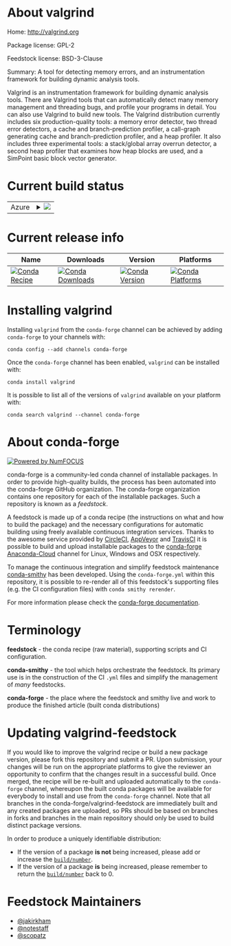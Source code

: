About valgrind
==============

Home: http://valgrind.org

Package license: GPL-2

Feedstock license: BSD-3-Clause

Summary: A tool for detecting memory errors, and an instrumentation framework for building dynamic analysis tools.

Valgrind is an instrumentation framework for building dynamic analysis tools. There are Valgrind tools that can
automatically detect many memory management and threading bugs, and profile your programs in detail. You can also use
Valgrind to build new tools.  The Valgrind distribution currently includes six production-quality tools: a memory
error detector, two thread error detectors, a cache and branch-prediction profiler, a call-graph generating cache and
branch-prediction profiler, and a heap profiler. It also includes three experimental tools: a stack/global array
overrun detector, a second heap profiler that examines how heap blocks are used, and a SimPoint basic block vector
generator.


Current build status
====================


<table>
    
  <tr>
    <td>Azure</td>
    <td>
      <details>
        <summary>
          <a href="https://dev.azure.com/conda-forge/feedstock-builds/_build/latest?definitionId=2119&branchName=master">
            <img src="https://dev.azure.com/conda-forge/feedstock-builds/_apis/build/status/valgrind-feedstock?branchName=master">
          </a>
        </summary>
        <table>
          <thead><tr><th>Variant</th><th>Status</th></tr></thead>
          <tbody><tr>
              <td>linux_64</td>
              <td>
                <a href="https://dev.azure.com/conda-forge/feedstock-builds/_build/latest?definitionId=2119&branchName=master">
                  <img src="https://dev.azure.com/conda-forge/feedstock-builds/_apis/build/status/valgrind-feedstock?branchName=master&jobName=linux&configuration=linux_64_" alt="variant">
                </a>
              </td>
            </tr>
          </tbody>
        </table>
      </details>
    </td>
  </tr>
</table>

Current release info
====================

| Name | Downloads | Version | Platforms |
| --- | --- | --- | --- |
| [![Conda Recipe](https://img.shields.io/badge/recipe-valgrind-green.svg)](https://anaconda.org/conda-forge/valgrind) | [![Conda Downloads](https://img.shields.io/conda/dn/conda-forge/valgrind.svg)](https://anaconda.org/conda-forge/valgrind) | [![Conda Version](https://img.shields.io/conda/vn/conda-forge/valgrind.svg)](https://anaconda.org/conda-forge/valgrind) | [![Conda Platforms](https://img.shields.io/conda/pn/conda-forge/valgrind.svg)](https://anaconda.org/conda-forge/valgrind) |

Installing valgrind
===================

Installing `valgrind` from the `conda-forge` channel can be achieved by adding `conda-forge` to your channels with:

```
conda config --add channels conda-forge
```

Once the `conda-forge` channel has been enabled, `valgrind` can be installed with:

```
conda install valgrind
```

It is possible to list all of the versions of `valgrind` available on your platform with:

```
conda search valgrind --channel conda-forge
```


About conda-forge
=================

[![Powered by NumFOCUS](https://img.shields.io/badge/powered%20by-NumFOCUS-orange.svg?style=flat&colorA=E1523D&colorB=007D8A)](http://numfocus.org)

conda-forge is a community-led conda channel of installable packages.
In order to provide high-quality builds, the process has been automated into the
conda-forge GitHub organization. The conda-forge organization contains one repository
for each of the installable packages. Such a repository is known as a *feedstock*.

A feedstock is made up of a conda recipe (the instructions on what and how to build
the package) and the necessary configurations for automatic building using freely
available continuous integration services. Thanks to the awesome service provided by
[CircleCI](https://circleci.com/), [AppVeyor](https://www.appveyor.com/)
and [TravisCI](https://travis-ci.com/) it is possible to build and upload installable
packages to the [conda-forge](https://anaconda.org/conda-forge)
[Anaconda-Cloud](https://anaconda.org/) channel for Linux, Windows and OSX respectively.

To manage the continuous integration and simplify feedstock maintenance
[conda-smithy](https://github.com/conda-forge/conda-smithy) has been developed.
Using the ``conda-forge.yml`` within this repository, it is possible to re-render all of
this feedstock's supporting files (e.g. the CI configuration files) with ``conda smithy rerender``.

For more information please check the [conda-forge documentation](https://conda-forge.org/docs/).

Terminology
===========

**feedstock** - the conda recipe (raw material), supporting scripts and CI configuration.

**conda-smithy** - the tool which helps orchestrate the feedstock.
                   Its primary use is in the construction of the CI ``.yml`` files
                   and simplify the management of *many* feedstocks.

**conda-forge** - the place where the feedstock and smithy live and work to
                  produce the finished article (built conda distributions)


Updating valgrind-feedstock
===========================

If you would like to improve the valgrind recipe or build a new
package version, please fork this repository and submit a PR. Upon submission,
your changes will be run on the appropriate platforms to give the reviewer an
opportunity to confirm that the changes result in a successful build. Once
merged, the recipe will be re-built and uploaded automatically to the
`conda-forge` channel, whereupon the built conda packages will be available for
everybody to install and use from the `conda-forge` channel.
Note that all branches in the conda-forge/valgrind-feedstock are
immediately built and any created packages are uploaded, so PRs should be based
on branches in forks and branches in the main repository should only be used to
build distinct package versions.

In order to produce a uniquely identifiable distribution:
 * If the version of a package **is not** being increased, please add or increase
   the [``build/number``](https://conda.io/docs/user-guide/tasks/build-packages/define-metadata.html#build-number-and-string).
 * If the version of a package **is** being increased, please remember to return
   the [``build/number``](https://conda.io/docs/user-guide/tasks/build-packages/define-metadata.html#build-number-and-string)
   back to 0.

Feedstock Maintainers
=====================

* [@jakirkham](https://github.com/jakirkham/)
* [@notestaff](https://github.com/notestaff/)
* [@scopatz](https://github.com/scopatz/)

